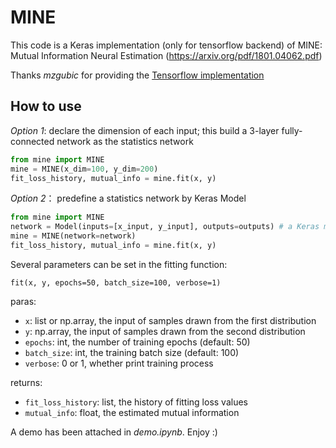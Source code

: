 # MINE
This code is a Keras implementation (only for tensorflow backend) of MINE: Mutual Information Neural Estimation (https://arxiv.org/pdf/1801.04062.pdf)

Thanks *mzgubic* for providing the [Tensorflow implementation](https://github.com/mzgubic/MINE/blob/master/MINE_in_TF.ipynb)

## How to use

*Option 1*: declare the dimension of each input; this build a 3-layer fully-connected network as the statistics network 

```python
from mine import MINE
mine = MINE(x_dim=100, y_dim=200)
fit_loss_history, mutual_info = mine.fit(x, y)
```

*Option 2*： predefine a statistics network by Keras Model 

```python
from mine import MINE
network = Model(inputs=[x_input, y_input], outputs=outputs) # a Keras model
mine = MINE(network=network)
fit_loss_history, mutual_info = mine.fit(x, y)
```

Several parameters can be set in the fitting function:

`fit(x, y, epochs=50, batch_size=100, verbose=1)`

paras: 
+ `x`: list or np.array, the input of samples drawn from the first distribution
+ `y`: np.array, the input of samples drawn from the second distribution
+ `epochs`: int, the number of training epochs (default: 50)
+ `batch_size`: int, the training batch size (default: 100)
+ `verbose`: 0 or 1, whether print training process

returns:
 + `fit_loss_history`: list, the history of fitting loss values
 + `mutual_info`: float, the estimated mutual information
 
 A demo has been attached in *demo.ipynb*. Enjoy :)